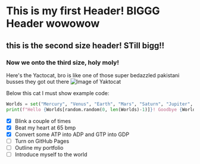 # This is my first Header! BIGGG Header wowowow #
## this is the second size header! STill bigg!! ##

### Now we onto the third size, holy moly! ###

Here's the Yactocat, bro is like one of those super bedazzled pakistani busses they got out there
![Image of Yaktocat](https://octodex.github.com/images/yaktocat.png)


Below this cat I must show example code:

``` python
Worlds = set("Mercury", "Venus", "Earth", "Mars", "Saturn", "Jupiter", "Neptune", "Uranus")
print(f"Hello {Worlds[random.random(0, len(Worlds)-1)]}! Goodbye {Worlds[random.random(0, len(Worlds)-1)]}")
```


- [x] Blink a couple of times
- [x] Beat my heart at 65 bmp
- [x] Convert some ATP into ADP and GTP into GDP
- [ ] Turn on GitHub Pages
- [ ] Outline my portfolio
- [ ] Introduce myself to the world
